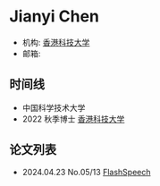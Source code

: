 # Jianyi Chen

- 机构: [香港科技大学](../Institutions/HKUST_香港科技大学.md)
- 邮箱: 

## 时间线

- 中国科学技术大学
- 2022 秋季博士 [香港科技大学](../Institutions/HKUST_香港科技大学.md)

## 论文列表

- 2024.04.23 No.05/13 [FlashSpeech](../Models/Diffusion/2024.04.23_FlashSpeech.md)


